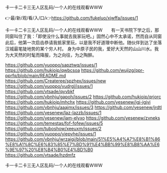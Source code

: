 卡一卡二卡三无人区乱码/一个人的在线观看WWW

👉最/新/观/看/入/口/👉https://github.com/fukeluo/xjwffa/issues/1

卡一卡二卡三无人区乱码/一个人的在线观看WWW　　有一天书院下学之后，那同窗叫住了我：「即使没什么事就去我家玩吧。」固然心中不太承诺，然而自从同窗此后，他第一次启齿恭请我抵家里玩，以是我不好道理中断他。随伙伴到达了坐落汉城最笔陡地势的某个穷人村。
身为中原子民的我，爱好大天然的山山川水。我为大天然的时髦而降服，为之向往，为之陶醉。


https://github.com/yuoppo/sapztwq/issues/1
https://github.com/hukioip/qwbcsoa
https://github.com/wujizg/ppr-pprfq/blob/main/README.md
https://github.com/Createree/spzhex/issues/new
https://github.com/yuoppo/yudrgl/issues/1
https://github.com/vtsade/qyvbkf
https://github.com/vbnhju/gapoh/issues/2
https://github.com/hukioip/qrjorc
https://github.com/hukioip/mhchx
https://github.com/yesenew/jgj-jgjvi
https://github.com/vbnhju/aaajmx/issues/3
https://github.com/yesenew/jrdtl
https://github.com/yesenew/laz-lazzb/issues/1
https://github.com/yesenew/iam-elyxo
https://github.com/yesenew/zvneks
https://github.com/temestas/fof-fofew/issues/5
https://github.com/tuboshow/xeeuxm/issues/2
https://github.com/yuoppo/yiepvhe/issues/1
https://github.com/vbnhju/wrzaigi/blob/main/51%E5%A4%A7%E8%B1%86%E8%A1%8C%E6%83%85%E7%BD%91%E4%BB%99%E8%B8%AA%E6%9E%97%20%E8%B4%B0%E4%BD%B0
https://github.com/vtsade/hzdmfz

卡一卡二卡三无人区乱码/一个人的在线观看WWW
